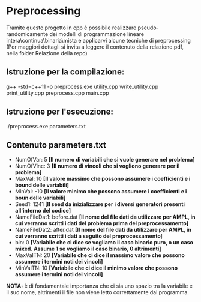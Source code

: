 # Preprocessing

Tramite questo progetto in cpp è possibile realizzare pseudo-randomicamente dei modelli di programmazione lineare intera\continua\binaria\mista e applicarvi alcune tecniche di preprocessing (Per maggiori dettagli si invita a leggere il contenuto della relazione.pdf, nella folder Relazione della repo)

## Istruzione per la compilazione:

g++ -std=c++11 -o preprocess.exe utility.cpp write_utility.cpp print_utility.cpp preprocess.cpp main.cpp

## Istruzione per l'esecuzione:

./preprocess.exe parameters.txt

## Contenuto parameters.txt

- NumOfVar: 5  **[Il numero di variabili che si vuole generare nel problema]**
- NumOfVinc: 3 **[Il numero di vincoli che si vogliono generare per il problema]**
- MaxVal: 10 **[Il valore massimo che possono assumere i coefficienti e i bound delle variabili]**
- MinVal: -10 **[Il valore minimo che possono assumere i coefficienti e i boun delle variabili]**
- Seed1: 1241 **[Il seed da inizializzare per i diversi generatori presenti all'interno del codice]**
- NameFileDat1: before.dat **[Il nome del file dati da utilizzare per AMPL, in cui verranno scritti i dati del problema prima del preprocessamento]**
- NameFileDat2: after.dat **[Il nome del file dati da utilizzare per AMPL, in cui verranno scritti i dati a seguito del preprocessamento**]
- bin: 0 **[Variabile che ci dice se vogliamo il caso binario puro, o un caso mixed. Assume 1 se vogliamo il caso binario, 0 altrimenti]**
- MaxValTN: 20 **[Variabile che ci dice il massimo valore che possono assumere i termini noti dei vincoli]**
- MinValTN: 10 **[Variabile che ci dice il minimo valore che possono assumere i termini noti dei vincoli]**

**NOTA:** è di fondamentale importanza che ci sia uno spazio tra la variabile e il suo nome, altrimenti il file non viene letto correttamente dal programma.

